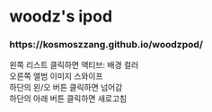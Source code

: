 # woodz's ipod

<h3>https://kosmoszzang.github.io/woodzpod/</h3>

왼쪽 리스트 클릭하면 액티브: 배경 컬러<br>
오른쪽 앨범 이미지 스와이프<br>
하단의 왼/오 버튼 클릭하면 넘어감<br>
하단의 아래 버튼 클릭하면 새로고침
